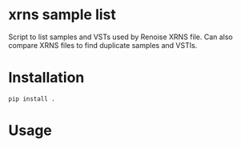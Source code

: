 # xrns sample list
Script to list samples and VSTs used by Renoise XRNS file.
Can also compare XRNS files to find duplicate samples and VSTIs.

# Installation
```
pip install .
```

# Usage
```

```
